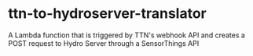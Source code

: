 # ttn-to-hydroserver-translator
 A Lambda function that is triggered by TTN's webhook API and creates a POST request to Hydro Server through a SensorThings API
